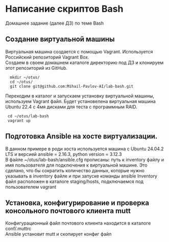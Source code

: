 # Написание скриптов Bash
Домашнее задание (далее ДЗ) по теме Bash
## Создание виртуальной машины
Виртуальная машина создается с помощью Vagrant. Используется Российский репозиторий Vagrant Box.  
Создаем в своем домашнем каталоге директорию под ДЗ и клонируем этот репозиторий из GitHub.
```
  mkdir ~/otus/
  cd ~/otus/
  git clone git@github.com:Mihail-Pavlov-AI/lab-bash.git
```
Переходим в каталог и запускаем установку виртуальной машины, используем Vagrant файл. Будет установелена виртуальная машина Ubuntu 22.4 с 4мя дисками для теста с программным RAID.
```
 cd ~/otus/lab-bash
 vagrant up 
```
## Подготовка Ansible на хосте виртуализации.
В данном примере в роди хоста используется машина с Ubuntu 24.04.2 LTS и версией ansible = 2.16.3, python version = 3.12.3  
В файле ~/otus/lab-bash/ansible.cfg прописаны: путь к  inventory файлу и имя пользователя для подключения к виртуальной машине.
Это сделано, что бы сократить количество данных, которые нужно указывать в inventory файле и при запуске команды ansible
Inventory файл расположен в каталоге staging/hosts, подключаемся под пользователем vagrant
## Установка, конфигурирование и проверка консольного почтового клиента mutt
Конфигурационный файл почтового клиента находится в каталоге conf/.muttrc  
Ansible установит mutt и скопирует конфиг файл
